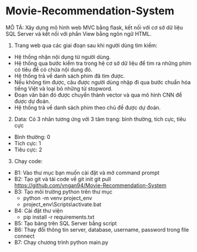 # Movie-Recommendation-System
MÔ TẢ:
Xây dựng mô hình web MVC bằng flask, kết nối với cơ sở dữ liệu SQL Server và kết nối với phần View bằng ngôn ngữ HTML.
1. Trang web qua các giai đoạn sau khi người dùng tìm kiếm:
  - Hệ thống nhận nội dụng từ người dùng.
  - Hệ thống qua bước kiểm tra trong hệ cơ sở dữ liệu để tìm ra những phim có tiêu đề có chứa nội dung đó.
  - Hệ thống trả về danh sách phim đã tìm được.
  - Nếu không tìm được, câu được người dùng nhập đi qua bước chuẩn hóa tiếng Việt và loại bỏ những từ stopword.
  - Đoạn văn bản đó được chuyển thành vector và qua mô hình CNN để được dự đoán.
  - Hệ thống trả về danh sách phim theo chủ đề được dự đoán.
2. Data:
 Có 3 nhãn tương ứng với 3 tâm trạng: bình thường, tích cực, tiêu cực
  - Bình thường: 0
  - Tích cực: 1
  - Tiêu cực: 2
 3. Chạy code:
 - B1: Vào thư mục bạn muốn cài đặt và mở command prompt 
 - B2: Tạo git và tải code về 
  git init
  git pull https://github.com/vngan94/Movie-Recommendation-System
 - B3: Tạo môi trường python trên thư mục
   + python -m venv project_env
   + project_env\Scripts\activate.bat
 - B4: Cài đặt thư viện 
   + pip install -r requirements.txt
 - B5: Tạo bảng trên SQL Server bằng script
 - B6: Thay đổi thông tin server, database, username, password trong file connect 
 - B7: Chạy chương trình 
  python main.py
 
